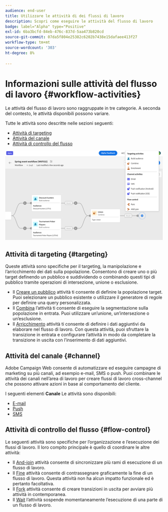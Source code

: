 ```yaml
---
audience: end-user
title: Utilizzare le attività di dei flussi di lavoro
description: Scopri come eseguire le attività del flusso di lavoro
badge: label="Alpha" type="Positive"
exl-id: 6ba3bcfd-84eb-476c-837d-5aa473b820cd
source-git-commit: 07da5f804e25382c6202b7438e15dafaee413f27
workflow-type: tm+mt
source-wordcount: '303'
ht-degree: 8%

---
```



# Informazioni sulle attività del flusso di lavoro {#workflow-activities}

Le attività del flusso di lavoro sono raggruppate in tre categorie. A seconda del contesto, le attività disponibili possono variare.

Tutte le attività sono descritte nelle sezioni seguenti:

* [Attività di targeting](#targeting)
* [Attività del canale](#channel)
* [Attività di controllo del flusso](#flow-control)

![](../assets/workflow-activities.png)

## Attività di targeting {#targeting}

Queste attività sono specifiche per il targeting, la manipolazione e l’arricchimento dei dati sulla popolazione. Consentono di creare uno o più target definendo un pubblico e suddividendo o combinando questi tipi di pubblico tramite operazioni di intersezione, unione o esclusione.

* Il [Creare un pubblico](build-audience.md) attività ti consente di definire la popolazione target. Puoi selezionare un pubblico esistente o utilizzare il generatore di regole per definire una query personalizzata.
* Il [Combina](combine.md) l’attività ti consente di eseguire la segmentazione sulla popolazione in entrata. Puoi utilizzare un’unione, un’intersezione o un’esclusione.
* Il [Arricchimento](enrichment.md) attività ti consente di definire i dati aggiuntivi da elaborare nel flusso di lavoro. Con questa attività, puoi sfruttare la transizione in entrata e configurare l’attività in modo da completare la transizione in uscita con l’inserimento di dati aggiuntivi.

## Attività del canale {#channel}

Adobe Campaign Web consente di automatizzare ed eseguire campagne di marketing su più canali, ad esempio e-mail, SMS o push. Puoi combinare le attività dei canali nell’area di lavoro per creare flussi di lavoro cross-channel che possono attivare azioni in base al comportamento del cliente.

I seguenti elementi **Canale** Le attività sono disponibili:

* [E-mail](email.md)
* [Push](push.md)
* [SMS](sms.md)

## Attività di controllo del flusso {#flow-control}

Le seguenti attività sono specifiche per l’organizzazione e l’esecuzione dei flussi di lavoro. Il loro compito principale è quello di coordinare le altre attività:

* Il [And-join](and-join.md) attività consente di sincronizzare più rami di esecuzione di un flusso di lavoro.
* Il [Fine](end.md) attività consente di contrassegnare graficamente la fine di un flusso di lavoro. Questa attività non ha alcun impatto funzionale ed è pertanto facoltativa.
* Il [Fork](fork.md) attività consente di creare transizioni in uscita per avviare più attività in contemporanea.
* Il [Wait](wait.md) l’attività sospende momentaneamente l’esecuzione di una parte di un flusso di lavoro.

<!--
## Data management activities {#data-management}

overview: what they're used for
which use case you can perform with them

list available activites + short description + ref to section
-->

